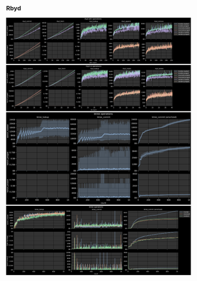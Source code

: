 ### Rbyd

![rbyd attr operations](bench_rbyd.sh.attr.svg)
![rbyd id operations](bench_rbyd.sh.id.svg)
![btree_operations](bench_btree.sh.svg)
![btree_order_operations](bench_btree.sh.order.svg)
